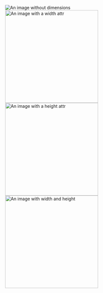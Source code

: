 ![An image without dimensions](image_without_dimensions.jpg) <img
src='image_with_width.jpg' width='300' alt='An image with a width attr' />
<img src='image_with_width.jpg' height='300' alt='An image with a height attr'
/> <img src='image_with_width_and_height.jpg' width='300' height='300' alt='An
image with width and height' />

